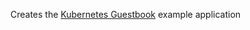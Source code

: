 Creates the [Kubernetes Guestbook](https://github.com/GoogleCloudPlatform/kubernetes/blob/master/examples/guestbook/README.md) example application